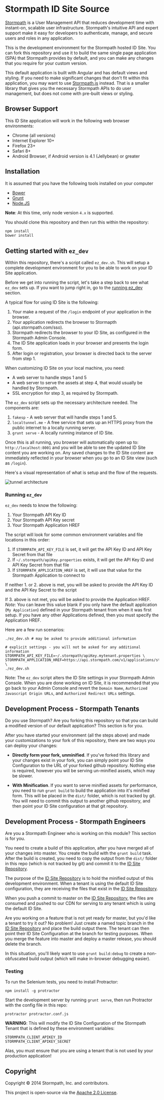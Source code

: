 # Stormpath ID Site Source #

[Stormpath](http://stormpath.com/) is a User Management API that reduces
development time with instant-on, scalable user infrastructure. Stormpath's
intuitive API and expert support make it easy for developers to authenticate,
manage, and secure users and roles in any application.

This is the development environment for the Stormpath hosted ID Site.  You can
fork this repository and use it to build the same single page application (SPA)
that Stormpath provides by default, and you can make any changes that you
require for your custom version.

This default application is built with Angular and has default views and styling.
If you need to make significant changes that don't fit within this application,
you may want to use [Stormpath.js][] instead.  That is a smaller library that
gives you the necessary Stormpath APIs to do user management, but does not come
with pre-built views or styling.

## Browser Support

This ID Site application will work in the following web browser environments:

* Chrome (all versions)
* Internet Explorer 10+
* Firefox 23+
* Safari 8+
* Android Browser, if Android version is 4.1 (Jellybean) or greater

## Installation

It is assumed that you have the following tools installed on your computer

* [Bower][]
* [Grunt][]
* [Node.JS][]

**Note**: At this time, only node version `4.x` is supported.

You should clone this repository and then run this within the repository:

```sh
npm install
bower install
```

## Getting started with `ez_dev`

Within this repository, there's a script called `ez_dev.sh`. This will setup a complete development environment for you
to be able to work on your ID Site application.

Before we get into running the script, let's take a step back to see what `ez_dev` sets up. If you want to jump right
in, go to the [running ez_dev](#running-ez_dev) section.

A typical flow for using ID Site is the following:

1. Your make a request of the `/login` endpoint of your application in the browser.
2. Your application redirects the browser to Stormapth (api.stormpath.com/sso).
3. Stormpath redirects the browser to your ID Site, as configured in the Stormpath Admin Console.
4. The ID Site application loads in your browser and presents the login form.
5. After login or registration, your browser is directed back to the server from step 1.

When customizing ID Site on your local machine, you need:

* A web server to handle steps 1 and 5
* A web server to serve the assets at step 4, that would usually be handled by Stormpath.
* SSL encryption for step 3, as required by Stormpath.

The `ez_dev` script sets up the necessary architecture needed. The components are:

1. `fakesp` - A web server that will handle steps 1 and 5.
2. `localtunnel.me` - A free service that sets up an HTTPS proxy from the public internet to a locally running server.
3. `grunt serve` - A locally running instance of ID Site.

Once this is all running, you browser will automatically open up to: `http://localhost:8001` and you will be able to see the
updated ID Site content you are working on. Any saved changes to the ID Site content are immediately reflected in your browser
when you go to an ID Site view (such as `/login`).

Here's a visual representation of what is setup and the flow of the requests.

![tunnel architecture][tunnel_image]

### Running `ez_dev`

`ez_dev` needs to know the following:

1. Your Stormpath API Key ID
2. Your Stormpath API Key secret
3. Your Stormpath Application HREF

The script will look for some common environment variables and file locations in this order:

1. If `STORMPATH_API_KEY_FILE` is set, it will get the API Key ID and API Key Secret from that file
2. If `~/.stormpath/apiKey.properties` exists, it will get the API Key ID and API Key Secret from that file
3. If `STORMPATH_APPLICATION_HREF` is set, it will use that value for the Stormpath Application to connect to

If neither 1. or 2. above is met, you will be asked to provide the API Key ID and the API Key Secret to the script

If 3. above is not met, you will be asked to provide the Application HREF. *Note*: You can leave this value blank if
you only have the default application (`My Application`) defined in your Stormpath tenant from when it was first setup.
If you have any other Applications defined, then you must specify the Application HREF.

Here are a few run scenarios:

```
./ez_dev.sh # may be asked to provide additional information
```

```
# explicit settings - you will not be asked for any additional information
STORMPATH_API_KEY_FILE=~/.stormpath/apiKey.mytenant.properties \
STORMPATH_APPLICATION_HREF=https://api.stormpath.com/v1/applications/stormpathidentifier123456 \
./ez_dev.sh
```

Note: The `ez_dev` script alters the ID Site settings in your Stormpath Admin Console. When you are done working on
ID Site, it is recommended that you go back to your Admin Console and revert the `Domain Name`,
`Authorized Javascript Origin URLs`, and `Authorized Redirect URLs` settings.

## Development Process - Stormpath Tenants

Do you use Stormpath?  Are you forking this repository so that you can build a
modified version of our default application?  This section is for you.

After you have started your environment (all the steps above) and made your
customizations to your fork of this  repository, there are two ways you can
deploy your changes:

* **Directly form your fork, unminified**.  If you've forked this library and your changes
exist in your fork, you can simply point your ID Site Configuration to the URL
of your forked github repository.  Nothing else is required, however you will
be serving un-minified assets, which may be slower.

* **With Minification**.  If you want to serve minified assets for performance,
you need to run `grunt build` to build the application into it's minified form.
This will be placed in the `dist/` folder, which is not tracked by git.  You
will need to commit this output to another github repository, and then point
your ID Site configuration at that git repository.

## Development Process - Stormpath Engineers

Are you a Stormpath Engineer who is working on this module?  This section is
for you.

You need to create a build of this application, after you have merged all of
your changes into master.  You create the build with the `grunt build` task.
After the build is created, you need to copy the output from the `dist/` folder
in this repo (which is not tracked by git) and commit it to the [ID Site Repository][].

The purpose of the [ID Site Repository][] is to hold the minified output of this
development environment.  When a tenant is using the default ID Site configuration,
they are receiving the files that exist in the [ID Site Repository][].

When you push a commit to master on the [ID Site Repository][], the files
are consumed and pushed to our CDN for serving to any tenant which is using the
default ID Site.

Are you working on a feature that is not yet ready for master, but you'd like a
tenant to try it out?  No problem! Just create a named topic branch in the
[ID Site Repository][] and place the build output there.  The tenant can then
point their ID Site Configuration at the branch for testing purposes.  When you
merge the feature into master and deploy a master release, you should delete
the branch.

In this situation, you'll likely want to use `grunt build:debug` to create a
non-obfuscated build output (which will make in-browser debugging easier).


### Testing

To run the Selenium tests, you need to install Protractor:

```
npm install -g protractor
```

Start the development server by running `grunt serve`,
then run Protractor with the config file in this repo:

```
protractor protractor.conf.js
```

**WARNING**: This will modify the ID Site Configuration of the Stormpath Tenant
that is defined by these environment variables:

```
STORMPATH_CLIENT_APIKEY_ID
STORMPATH_CLIENT_APIKEY_SECRET
```
Alas, you must ensure that you are using a tenant that is not used by your
production application!

## Copyright

Copyright &copy; 2014 Stormpath, Inc. and contributors.

This project is open-source via the [Apache 2.0
License](http://www.apache.org/licenses/LICENSE-2.0).

[Bower]: http://bower.io
[createIdSiteUrl()]: https://docs.stormpath.com/nodejs/api/application#createIdSiteUrl
[Fake SP]: https://github.com/robertjd/fakesp
[Grunt]: http://gruntjs.com
[ID Site Repository]: https://github.com/stormpath/idsite
[Node.JS]: http://nodejs.org
[Stormpath Admin Console]: https://api.stormpath.com
[Stormpath.js]: https://github.com/stormpath/stormpath.js
[tunnel_image]: https://github.com/stormpath/idsite-src/blob/media/docs_images/idsite_tunnel_dev.png
